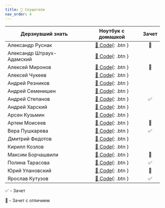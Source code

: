 ```yaml
---
title: 🧠 Слушатели
nav_order: 4
---
```


| Дерзнувший знать     | Ноутбук с домашкой | Зачет |
|----------------------|:------------------:|:---:|
| Александр Руснак    | [🐍 Code](https://colab.research.google.com/drive/1qeZndWD3o_EwuEOlDAuaoUuD-qYUk_5Q?usp=sharing){: .btn } | 💎 |
| Александр Штраух-Адамский | [🐍 Code](https://colab.research.google.com/drive/1zReyZLJmyENaQDwtWdXhHh231G2F7CCe?usp=sharing){: .btn } | |
| Алексей Миронов    | [🐍 Code](https://colab.research.google.com/drive/1kThfp72T1qg2uHqcIWDM_EKaC74srFYg?usp=share_link){: .btn } | 💎 |
| Алексей Чукеев   | [🐍 Code](https://colab.research.google.com/drive/1YDV-qnK6ui7Wv0Xu_OAsRP2hgUaIWJT2?usp=share_link){: .btn } | |
| Андрей Резников    | [🐍 Code](https://colab.research.google.com/drive/1DNhPX0WBbCglyWMF7BejZNo1WmQnqO3r?usp=sharing){: .btn } | |
| Андрей Семенишен    | [🐍 Code](https://colab.research.google.com/drive/1MZwytlzITGCUaUNklrElPL7lDakqcRYA?usp=sharing){: .btn } | |
| Андрей Степанов    | [🐍 Code](https://colab.research.google.com/drive/1qJUc_7MMp0zEyEdR4xYoGYLmcLIjsGqC?usp=share_link){: .btn } | ✅ |
| Андрей Харский    | [🐍 Code](https://colab.research.google.com/drive/1cODbEeOi3BwuBsNfxMl8ndLrnGd-oNcJ?usp=sharing){: .btn } | |
| Арсен Кузьмин    | [🐍 Code](https://colab.research.google.com/drive/15FYcklCDVNIZ_yiAo9koqdJA3l1MdgTy?usp=sharing){: .btn } | |
| Артем Моисеев    | [🐍 Code](https://colab.research.google.com/drive/14oijm3dXSPGBeUYo3HyP0-FkWzlLfd5l?usp=share_link){: .btn } | 💎 |
| Вера Пушкарева    | [🐍 Code](https://colab.research.google.com/drive/1ZwMy4xwuwqRXCts7PZxdiyZGGSrqC_gK?usp=share_link){: .btn } | ✅ |
| Дмитрий Федотов    | [🐍 Code](https://colab.research.google.com/drive/1Dp0zNMR2vSgkoa6qYNtxdQbMb67wRPuc?usp=sharing){: .btn } | |
| Кирилл Козлов    | [🐍 Code](https://colab.research.google.com/drive/1FypgZtavZ5iQa2aRZmMeylubNg03BB9g?usp=sharing){: .btn } | |
| Максим Борчашвили    | [🐍 Code](https://colab.research.google.com/drive/1wXdbrXnqE2xTzT9gu971x_S5zcn8oBbR?usp=sharing){: .btn } | 💎 |
| Полина Тарасова    | [🐍 Code](https://colab.research.google.com/drive/1lut7LSRKCZm-ghUZzU1EvyoTDctVpebN?usp=sharing){: .btn } | ✅ |
| Юрий Улановский    | [🐍 Code](https://colab.research.google.com/drive/1J2f4FQnMCvLMeZcJTOfop9Fbmofn4WXX?usp=sharing){: .btn } | 💎 |
| Ярослав Кутузов    | [🐍 Code](https://colab.research.google.com/drive/1t37DNLlNZCcAwC3e1AxzMLSIm4lBIiQ1?usp=share_link){: .btn } | ✅ |


✅ - Зачет

💎 - Зачет с отличием
